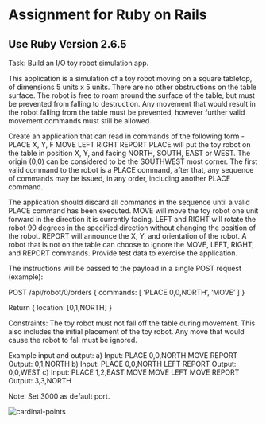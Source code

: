 # Assignment for Ruby on Rails

## Use Ruby Version 2.6.5

Task: Build an I/O toy robot simulation app.

This application is a simulation of a toy robot moving on a square tabletop, of dimensions 5 units x 5 units. There are no other obstructions on the table surface. The robot is free to roam around the surface of the table, but must be prevented from falling to destruction. Any movement that would result in the robot falling from the table must be prevented, however further valid movement commands must still be allowed.

Create an application that can read in commands of the following form - PLACE X, Y, F MOVE LEFT RIGHT REPORT
PLACE will put the toy robot on the table in position X, Y, and facing NORTH, SOUTH, EAST or WEST. The origin (0,0) can be considered to be the SOUTHWEST most corner. The first valid command to the robot is a PLACE command, after that, any sequence of commands may be issued, in any order, including another PLACE command.

The application should discard all commands in the sequence until a valid PLACE command has been executed. MOVE will move the toy robot one unit forward in the direction it is currently facing. LEFT and RIGHT will rotate the robot 90 degrees in the specified direction without changing the position of the robot. REPORT will announce the X, Y, and orientation of the robot.
A robot that is not on the table can choose to ignore the MOVE, LEFT, RIGHT, and REPORT commands. Provide test data to exercise the application.

The instructions will be passed to the payload in a single POST request (example):

POST /api/robot/0/orders
{
 commands: [ ‘PLACE 0,0,NORTH’,  ‘MOVE’ ]
}

Return { location: [0,1,NORTH] }


Constraints:
The toy robot must not fall off the table during movement. This also includes the initial placement of the toy robot. Any move that would cause the robot to fall must be ignored.

Example input and output:
a) Input: PLACE 0,0,NORTH MOVE REPORT Output: 0,1,NORTH
b) Input: PLACE 0,0,NORTH LEFT REPORT Output: 0,0,WEST
c) Input: PLACE 1,2,EAST MOVE MOVE LEFT MOVE REPORT Output: 3,3,NORTH

Note: Set 3000 as default port.

![cardinal-points](https://user-images.githubusercontent.com/12711305/118280823-2e799900-b4ea-11eb-9211-31ae8912fb72.png)
